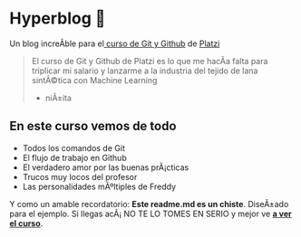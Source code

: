 # Hyperblog &#128154;

Un blog increÃ­ble para el[ curso de Git y Github](https://platzi.com/cursos/git-github/ " curso de Git y Github") de [Platzi](https://platzi.com/ "Platzi")

> El curso de Git y Github de Platzi es lo que me hacÃ­a falta para triplicar mi salario y lanzarme a la industria del tejido de lana sintÃ©tica con Machine Learning
>
> - niÃ±ita

## En este curso vemos de todo

- Todos los comandos de Git
- El flujo de trabajo en Github
- El verdadero amor por las buenas prÃ¡cticas
- Trucos muy locos del profesor
- Las personalidades mÃºltiples de Freddy

Y como un amable recordatorio: **Este readme.md es un chiste**. DiseÃ±ado para el ejemplo. Si llegas acÃ¡ NO TE LO TOMES EN SERIO y mejor ve [**a ver el curso**](https://platzi.com/cursos/git-github/ "a ver el curso").

